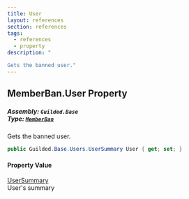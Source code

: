 ```yaml
---
title: User
layout: references
section: references
tags:
  - references
  - property
description: "

Gets the banned user."
---
```


## MemberBan.User Property
##### **Assembly:** `Guilded.Base`<br/>**Type:** [`MemberBan`](MemberBan 'Guilded.Base.Servers.MemberBan')

Gets the banned user.

```csharp
public Guilded.Base.Users.UserSummary User { get; set; }
```

#### Property Value
[UserSummary](UserSummary 'Guilded.Base.Users.UserSummary')  
User's summary